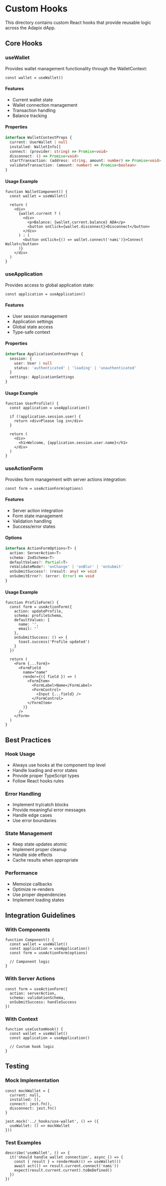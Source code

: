 # Custom Hooks

This directory contains custom React hooks that provide reusable logic across the Adapix dApp.

## Core Hooks

### useWallet
Provides wallet management functionality through the WalletContext:

```tsx
const wallet = useWallet()
```

#### Features
- Current wallet state
- Wallet connection management
- Transaction handling
- Balance tracking

#### Properties
```typescript
interface WalletContextProps {
  current: UserWallet | null
  installed: WalletInfo[]
  connect: (provider: string) => Promise<void>
  disconnect: () => Promise<void>
  startTransaction: (address: string, amount: number) => Promise<void>
  validateTransaction: (amount: number) => Promise<boolean>
}
```

#### Usage Example
```tsx
function WalletComponent() {
  const wallet = useWallet()
  
  return (
    <div>
      {wallet.current ? (
        <div>
          <p>Balance: {wallet.current.balance} ADA</p>
          <button onClick={wallet.disconnect}>Disconnect</button>
        </div>
      ) : (
        <button onClick={() => wallet.connect('nami')}>Connect Wallet</button>
      )}
    </div>
  )
}
```

### useApplication
Provides access to global application state:

```tsx
const application = useApplication()
```

#### Features
- User session management
- Application settings
- Global state access
- Type-safe context

#### Properties
```typescript
interface ApplicationContextProps {
  session: {
    user: User | null
    status: 'authenticated' | 'loading' | 'unauthenticated'
  }
  settings: ApplicationSettings
}
```

#### Usage Example
```tsx
function UserProfile() {
  const application = useApplication()
  
  if (!application.session.user) {
    return <div>Please log in</div>
  }
  
  return (
    <div>
      <h1>Welcome, {application.session.user.name}</h1>
    </div>
  )
}
```

### useActionForm
Provides form management with server actions integration:

```tsx
const form = useActionForm(options)
```

#### Features
- Server action integration
- Form state management
- Validation handling
- Success/error states

#### Options
```typescript
interface ActionFormOptions<T> {
  action: ServerAction<T>
  schema: ZodSchema<T>
  defaultValues?: Partial<T>
  reValidateMode?: 'onChange' | 'onBlur' | 'onSubmit'
  onSubmitSuccess?: (result: any) => void
  onSubmitError?: (error: Error) => void
}
```

#### Usage Example
```tsx
function ProfileForm() {
  const form = useActionForm({
    action: updateProfile,
    schema: profileSchema,
    defaultValues: {
      name: '',
      email: ''
    },
    onSubmitSuccess: () => {
      toast.success('Profile updated')
    }
  })
  
  return (
    <Form {...form}>
      <FormField
        name="name"
        render={({ field }) => (
          <FormItem>
            <FormLabel>Name</FormLabel>
            <FormControl>
              <Input {...field} />
            </FormControl>
          </FormItem>
        )}
      />
    </Form>
  )
}
```

## Best Practices

### Hook Usage
- Always use hooks at the component top level
- Handle loading and error states
- Provide proper TypeScript types
- Follow React hooks rules

### Error Handling
- Implement try/catch blocks
- Provide meaningful error messages
- Handle edge cases
- Use error boundaries

### State Management
- Keep state updates atomic
- Implement proper cleanup
- Handle side effects
- Cache results when appropriate

### Performance
- Memoize callbacks
- Optimize re-renders
- Use proper dependencies
- Implement loading states

## Integration Guidelines

### With Components
```tsx
function Component() {
  const wallet = useWallet()
  const application = useApplication()
  const form = useActionForm(options)
  
  // Component logic
}
```

### With Server Actions
```tsx
const form = useActionForm({
  action: serverAction,
  schema: validationSchema,
  onSubmitSuccess: handleSuccess
})
```

### With Context
```tsx
function useCustomHook() {
  const wallet = useWallet()
  const application = useApplication()
  
  // Custom hook logic
}
```

## Testing

### Mock Implementation
```tsx
const mockWallet = {
  current: null,
  installed: [],
  connect: jest.fn(),
  disconnect: jest.fn()
}

jest.mock('../_hooks/use-wallet', () => ({
  useWallet: () => mockWallet
}))
```

### Test Examples
```tsx
describe('useWallet', () => {
  it('should handle wallet connection', async () => {
    const { result } = renderHook(() => useWallet())
    await act(() => result.current.connect('nami'))
    expect(result.current.current).toBeDefined()
  })
})
``` 